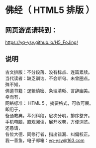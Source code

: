佛经（ HTML5 排版 ）
======
网页游览请转到：
------
https://yq-ysy.github.io/H5_FoJing/  

说明
------
古文排版：不分段落、没有标点、连篇累牍。  
当代读者：缺乏训诂、不会断句、未曾圈点。  
殊不知，  
佛道书籍：逻辑缜密、条理清晰、言辞幽美。  
幸而有，  
网络标准： HTML 5 ，摘要格式，可收可展。  
即用于，  
备通教典，萃列科段，层次分明，排序整齐。  
手机电脑，直观阅读，展开收卷，方便浏览。  
还恳请，  
各位大德、同修行者，指出错漏、纠偏校正。  
我一善鱼，电子邮箱：yq-ysy@163.com  
